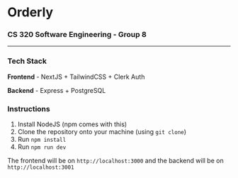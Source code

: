 # Orderly

### CS 320 Software Engineering - Group 8

---

### Tech Stack

**Frontend** - NextJS + TailwindCSS + Clerk Auth

**Backend** - Express + PostgreSQL

### Instructions

1. Install NodeJS (npm comes with this)
2. Clone the repository onto your machine (using `git clone`)
3. Run `npm install`
4. Run `npm run dev`

The frontend will be on `http://localhost:3000` and the backend will be on `http://localhost:3001`
